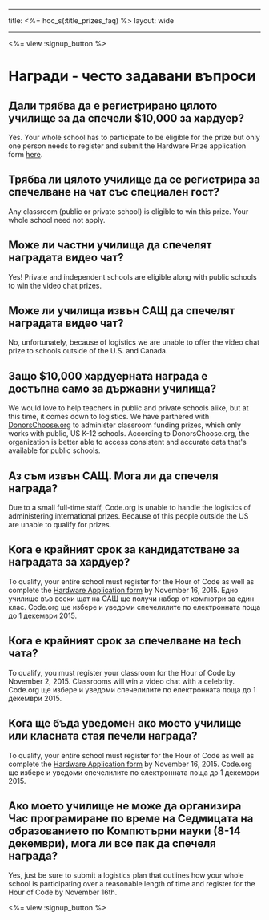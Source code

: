 * * *

title: <%= hoc_s(:title_prizes_faq) %> layout: wide

* * *

<%= view :signup_button %>

# Награди - често задавани въпроси

## Дали трябва да е регистрирано цялото училище за да спечели $10,000 за хардуер?

Yes. Your whole school has to participate to be eligible for the prize but only one person needs to register and submit the Hardware Prize application form [here](<%= resolve_url('/prizes') %>).

## Трябва ли цялото училище да се регистрира за спечелване на чат със специален гост?

Any classroom (public or private school) is eligible to win this prize. Your whole school need not apply.

## Може ли частни училища да спечелят наградата видео чат?

Yes! Private and independent schools are eligible along with public schools to win the video chat prizes.

## Може ли училища извън САЩ да спечелят наградата видео чат?

No, unfortunately, because of logistics we are unable to offer the video chat prize to schools outside of the U.S. and Canada.

## Защо $10,000 хардуерната награда е достъпна само за държавни училища?

We would love to help teachers in public and private schools alike, but at this time, it comes down to logistics. We have partnered with [DonorsChoose.org](http://donorschoose.org) to administer classroom funding prizes, which only works with public, US K-12 schools. According to DonorsChoose.org, the organization is better able to access consistent and accurate data that's available for public schools.

## Аз съм извън САЩ. Мога ли да спечеля награда?

Due to a small full-time staff, Code.org is unable to handle the logistics of administering international prizes. Because of this people outside the US are unable to qualify for prizes.

## Кога е крайният срок за кандидатстване за наградата за хардуер?

To qualify, your entire school must register for the Hour of Code as well as complete the [Hardware Application form](<%= resolve_url('/prizes') %>) by November 16, 2015. Едно училище във всеки щат на САЩ ще получи набор от компютри за един клас. Code.org ще избере и уведоми спечелилите по електронната поща до 1 декември 2015.

## Кога е крайният срок за спечелване на tech чата?

To qualify, you must register your classroom for the Hour of Code by November 2, 2015. Classrooms will win a video chat with a celebrity. Code.org ще избере и уведоми спечелилите по електронната поща до 1 декември 2015.

## Кога ще бъда уведомен ако моето училище или класната стая печели награда?

To qualify, your entire school must register for the Hour of Code as well as complete the [Hardware Application form](<%= resolve_url('/prizes') %>) by November 16, 2015. Code.org ще избере и уведоми спечелилите по електронната поща до 1 декември 2015.

## Ако моето училище не може да организира Час програмиране по време на Седмицата на образованието по Компютърни науки (8-14 декември), мога ли все пак да спечеля награда?

Yes, just be sure to submit a logistics plan that outlines how your whole school is participating over a reasonable length of time and register for the Hour of Code by November 16th.

<%= view :signup_button %>